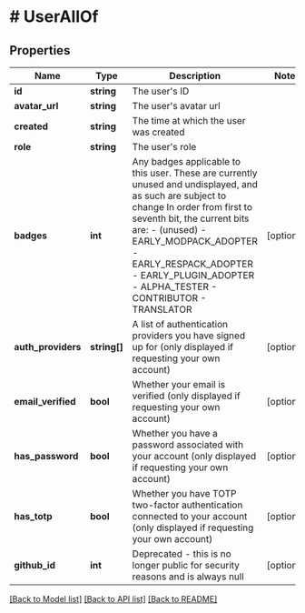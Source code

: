 # # UserAllOf

## Properties

Name | Type | Description | Notes
------------ | ------------- | ------------- | -------------
**id** | **string** | The user&#39;s ID |
**avatar_url** | **string** | The user&#39;s avatar url |
**created** | **string** | The time at which the user was created |
**role** | **string** | The user&#39;s role |
**badges** | **int** | Any badges applicable to this user. These are currently unused and undisplayed, and as such are subject to change  In order from first to seventh bit, the current bits are: - (unused) - EARLY_MODPACK_ADOPTER - EARLY_RESPACK_ADOPTER - EARLY_PLUGIN_ADOPTER - ALPHA_TESTER - CONTRIBUTOR - TRANSLATOR | [optional]
**auth_providers** | **string[]** | A list of authentication providers you have signed up for (only displayed if requesting your own account) | [optional]
**email_verified** | **bool** | Whether your email is verified (only displayed if requesting your own account) | [optional]
**has_password** | **bool** | Whether you have a password associated with your account (only displayed if requesting your own account) | [optional]
**has_totp** | **bool** | Whether you have TOTP two-factor authentication connected to your account (only displayed if requesting your own account) | [optional]
**github_id** | **int** | Deprecated - this is no longer public for security reasons and is always null | [optional]

[[Back to Model list]](../../README.md#models) [[Back to API list]](../../README.md#endpoints) [[Back to README]](../../README.md)
